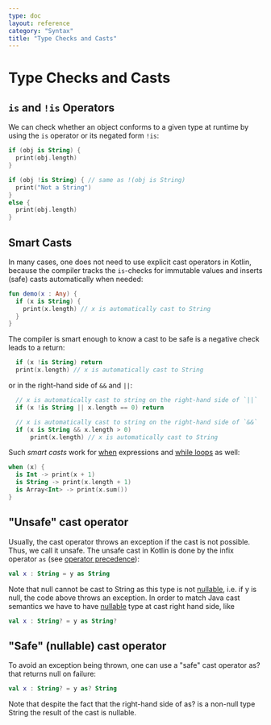 ```yaml
---
type: doc
layout: reference
category: "Syntax"
title: "Type Checks and Casts"
---
```


# Type Checks and Casts

## `is` and `!is` Operators

We can check whether an object conforms to a given type at runtime by using the `is` operator or its negated form `!is`:

``` kotlin
if (obj is String) {
  print(obj.length)
}

if (obj !is String) { // same as !(obj is String)
  print("Not a String")
}
else {
  print(obj.length)
}
```

## Smart Casts

In many cases, one does not need to use explicit cast operators in Kotlin, because the compiler tracks the
`is`-checks for immutable values and inserts (safe) casts automatically when needed:

``` kotlin
fun demo(x : Any) {
  if (x is String) {
    print(x.length) // x is automatically cast to String
  }
}
```

The compiler is smart enough to know a cast to be safe is a negative check leads to a return:

``` kotlin
  if (x !is String) return
  print(x.length) // x is automatically cast to String
```

or in the right-hand side of `&&` and `||`:

``` kotlin
  // x is automatically cast to string on the right-hand side of `||`
  if (x !is String || x.length == 0) return

  // x is automatically cast to string on the right-hand side of `&&`
  if (x is String && x.length > 0)
      print(x.length) // x is automatically cast to String
```


Such _smart casts_ work for [when](control-flow.html#when-expressions) expressions and [while loops](control-flow.html#while-loops) as well:

``` kotlin
when (x) {
  is Int -> print(x + 1)
  is String -> print(x.length + 1)
  is Array<Int> -> print(x.sum())
}
```


## "Unsafe" cast operator

Usually, the cast operator throws an exception if the cast is not possible. Thus, we call it unsafe. The unsafe cast in Kotlin is done by the infix operator `as` (see [operator precedence](grammar.html#operator-precedence)):

``` kotlin
val x : String = y as String
```

Note that null cannot be cast to String as this type is not [nullable](null-safety.html), i.e. if y is null, the code above throws an exception.
In order to match Java cast semantics we have to have [nullable](null-safety.html) type at cast right hand side, like

``` kotlin
val x : String? = y as String?
```

## "Safe" (nullable) cast operator

To avoid an exception being thrown, one can use a "safe" cast operator as? that returns null on failure:

``` kotlin
val x : String? = y as? String
```

Note that despite the fact that the right-hand side of as? is a non-null type String the result of the cast is nullable.


